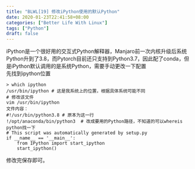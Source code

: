 ```yaml
---
title: "BLWL[19] 修改iPython使用的默认Python"
date: 2020-01-23T22:41:58+08:00
categories: ["Better Life With Linux"]
tags: ["Python"]
draft: false
---
```


iPython是一个很好用的交互式Python解释器，Manjaro前一次内核升级后系统Python升到了3.8，而Pytorch目前还只支持到Python3.7，因此配了conda，但是iPython默认调用的是系统Python，需要手动更改一下配置  
先找到ipython位置
    
    > which ipython  
    /usr/bin/ipython # 这是我系统上的位置，根据具体系统可能不同 
    # 修改该文件
    vim /usr/bin/ipython  
    文件内容：
    #!/usr/bin/python3.8 # 原本为这一行
    !/opt/anaconda/bin/python3  # 改成要用的Python路径，不知道的可以whereis python找一下
    # This script was automatically generated by setup.py
    if __name__ == '__main__':
        from IPython import start_ipython
        start_ipython()

修改完保存即可。
